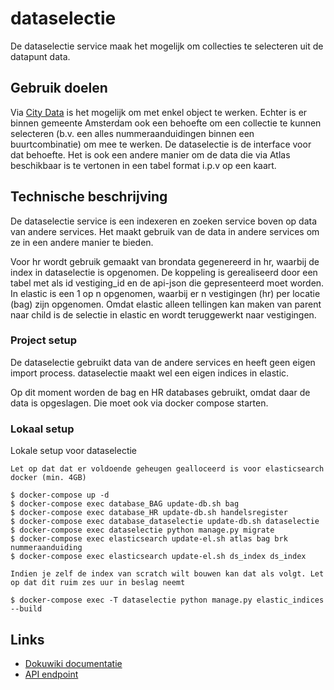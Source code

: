 # dataselectie
De dataselectie service maak het mogelijk om collecties te selecteren uit de datapunt data.

## Gebruik doelen
Via [City Data](http://data.amsterdam.nl) is het mogelijk om met enkel object te werken. Echter is er binnen gemeente Amsterdam 
ook een behoefte om een collectie te kunnen selecteren (b.v. een alles nummeraanduidingen binnen een buurtcombinatie) om 
mee te werken. De dataselectie is de interface voor dat behoefte. Het is ook een andere manier om de data die via Atlas beschikbaar 
is te vertonen in een tabel format i.p.v op een kaart.

## Technische beschrijving
De dataselectie service is een indexeren en zoeken service boven op data van andere services. Het maakt gebruik van de 
data in andere services om ze in een andere manier te bieden.

Voor hr wordt gebruik gemaakt van brondata gegenereerd in hr, waarbij de index in dataselectie is opgenomen. 
De koppeling is gerealiseerd door een tabel met als id vestiging_id en de api-json die gepresenteerd moet worden. 
In elastic is een 1 op n opgenomen, waarbij er n vestigingen (hr) per locatie (bag) zijn opgenomen. 
Omdat elastic alleen tellingen kan maken van parent naar child is de selectie in elastic en wordt teruggewerkt 
naar vestigingen. 

### Project setup
De dataselectie gebruikt data van de andere services en heeft geen eigen import process. 
dataselectie maakt wel een eigen indices in elastic.

Op dit moment worden de bag en HR databases gebruikt, omdat daar de data is opgeslagen. 
Die moet ook via docker compose starten. 

### Lokaal setup
Lokale setup voor dataselectie

`Let op dat dat er voldoende geheugen gealloceerd is voor elasticsearch docker (min. 4GB)`

```
$ docker-compose up -d
$ docker-compose exec database_BAG update-db.sh bag
$ docker-compose exec database_HR update-db.sh handelsregister
$ docker-compose exec database_dataselectie update-db.sh dataselectie
$ docker-compose exec dataselectie python manage.py migrate
$ docker-compose exec elasticsearch update-el.sh atlas bag brk nummeraanduiding
$ docker-compose exec elasticsearch update-el.sh ds_index ds_index
```

`Indien je zelf de index van scratch wilt bouwen kan dat als volgt. Let op dat dit ruim zes uur in beslag neemt`
```
$ docker-compose exec -T dataselectie python manage.py elastic_indices --build
```

 ## Links
 - [Dokuwiki documentatie](https://dokuwiki.datapunt.amsterdam.nl/doku.php?id=start:datapunt:dataselectiesconfluence)
 - [API endpoint](https://api.data.amsterdam.nl)

